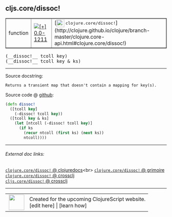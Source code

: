 ## cljs.core/dissoc!



 <table border="1">
<tr>
<td>function</td>
<td><a href="https://github.com/cljsinfo/cljs-api-docs/tree/0.0-1211"><img valign="middle" alt="[+] 0.0-1211" title="Added in 0.0-1211" src="https://img.shields.io/badge/+-0.0--1211-lightgrey.svg"></a> </td>
<td>
[<img height="24px" valign="middle" src="http://i.imgur.com/1GjPKvB.png"> <samp>clojure.core/dissoc!</samp>](http://clojure.github.io/clojure/branch-master/clojure.core-api.html#clojure.core/dissoc!)
</td>
</tr>
</table>


 <samp>
(__dissoc!__ tcoll key)<br>
</samp>
 <samp>
(__dissoc!__ tcoll key & ks)<br>
</samp>

---





Source docstring:

```
Returns a transient map that doesn't contain a mapping for key(s).
```


Source code @ [github](https://github.com/clojure/clojurescript/blob/r2227/src/cljs/cljs/core.cljs#L2540-L2548):

```clj
(defn dissoc!
  ([tcoll key]
    (-dissoc! tcoll key))
  ([tcoll key & ks]
    (let [ntcoll (-dissoc! tcoll key)]
      (if ks
        (recur ntcoll (first ks) (next ks))
        ntcoll))))
```

<!--
Repo - tag - source tree - lines:

 <pre>
clojurescript @ r2227
└── src
    └── cljs
        └── cljs
            └── <ins>[core.cljs:2540-2548](https://github.com/clojure/clojurescript/blob/r2227/src/cljs/cljs/core.cljs#L2540-L2548)</ins>
</pre>

-->

---



###### External doc links:

[`clojure.core/dissoc!` @ clojuredocs](http://clojuredocs.org/clojure.core/dissoc!)<br>
[`clojure.core/dissoc!` @ grimoire](http://conj.io/store/v1/org.clojure/clojure/1.7.0-beta3/clj/clojure.core/dissoc%21/)<br>
[`clojure.core/dissoc!` @ crossclj](http://crossclj.info/fun/clojure.core/dissoc%21.html)<br>
[`cljs.core/dissoc!` @ crossclj](http://crossclj.info/fun/cljs.core.cljs/dissoc%21.html)<br>

---

 <table>
<tr><td>
<img valign="middle" align="right" width="48px" src="http://i.imgur.com/Hi20huC.png">
</td><td>
Created for the upcoming ClojureScript website.<br>
[edit here] | [learn how]
</td></tr></table>

[edit here]:https://github.com/cljsinfo/cljs-api-docs/blob/master/cljsdoc/cljs.core_dissocBANG.cljsdoc
[learn how]:https://github.com/cljsinfo/cljs-api-docs/wiki/cljsdoc-files

<!--

This information was too distracting to show to readers, but I'll leave it
commented here since it is helpful to:

- pretty-print the data used to generate this document
- and show how to retrieve that data



The API data for this symbol:

```clj
{:ns "cljs.core",
 :name "dissoc!",
 :signature ["[tcoll key]" "[tcoll key & ks]"],
 :history [["+" "0.0-1211"]],
 :type "function",
 :full-name-encode "cljs.core_dissocBANG",
 :source {:code "(defn dissoc!\n  ([tcoll key]\n    (-dissoc! tcoll key))\n  ([tcoll key & ks]\n    (let [ntcoll (-dissoc! tcoll key)]\n      (if ks\n        (recur ntcoll (first ks) (next ks))\n        ntcoll))))",
          :title "Source code",
          :repo "clojurescript",
          :tag "r2227",
          :filename "src/cljs/cljs/core.cljs",
          :lines [2540 2548]},
 :full-name "cljs.core/dissoc!",
 :clj-symbol "clojure.core/dissoc!",
 :docstring "Returns a transient map that doesn't contain a mapping for key(s)."}

```

Retrieve the API data for this symbol:

```clj
;; from Clojure REPL
(require '[clojure.edn :as edn])
(-> (slurp "https://raw.githubusercontent.com/cljsinfo/cljs-api-docs/catalog/cljs-api.edn")
    (edn/read-string)
    (get-in [:symbols "cljs.core/dissoc!"]))
```

-->
